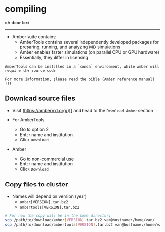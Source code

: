 # compiling

oh dear lord

---

- Amber suite contains:
    - AmberTools contains several independently developed packages for preparing, running, and analyzing MD simulations
    - Amber enables faster simulations (on parallel CPU or GPU hardware)
    - Essentially, they differ in licensing

```{note}
AmberTools can be installed in a `conda` environment, while Amber will require the source code

For more information, please read the bible (Amber reference manual) !!!
```

## Download source files
- Visit (https://ambermd.org/)[] and head to the `Download Amber` section
- For AmberTools
    - Go to option 2 
    - Enter name and institution
    - Click `Download`

- Amber
    - Go to non-commercial use
    - Enter name and institution
    - Click `Download`

## Copy files to cluster 

- Names will depend on version (year)
    - `amber[VERSION].tar.bz2`
    - `ambertools[VERSION].tar.bz2`

```bash
# For now the copy will be in the home directory
scp /path/to/download/amber[VERSION].tar.bz2 van@hostname:/home/van/          
scp /path/to/download/ambertools[VERSION].tar.bz2 van@hostname:/home/van/
```

```{tableofcontents}
```
